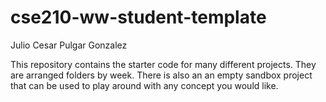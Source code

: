 # cse210-ww-student-template

Julio Cesar Pulgar Gonzalez

This repository contains the starter code for many different projects. They are arranged folders by week. There is also an an empty sandbox project that can be used to play around with any concept you would like.
